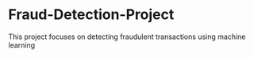 # Fraud-Detection-Project
This project focuses on detecting fraudulent transactions using machine learning
